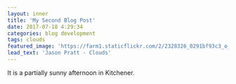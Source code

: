 ```yaml
---
layout: inner
title: 'My Second Blog Post'
date: 2017-07-18 4:29:34
categories: blog development
tags: clouds
featured_image: 'https://farm1.staticflickr.com/2/2328326_0291bf93c3_o_d.jpg'
lead_text: 'Jason Pratt - Clouds'
---
```


It is a partially sunny afternoon in Kitchener.
